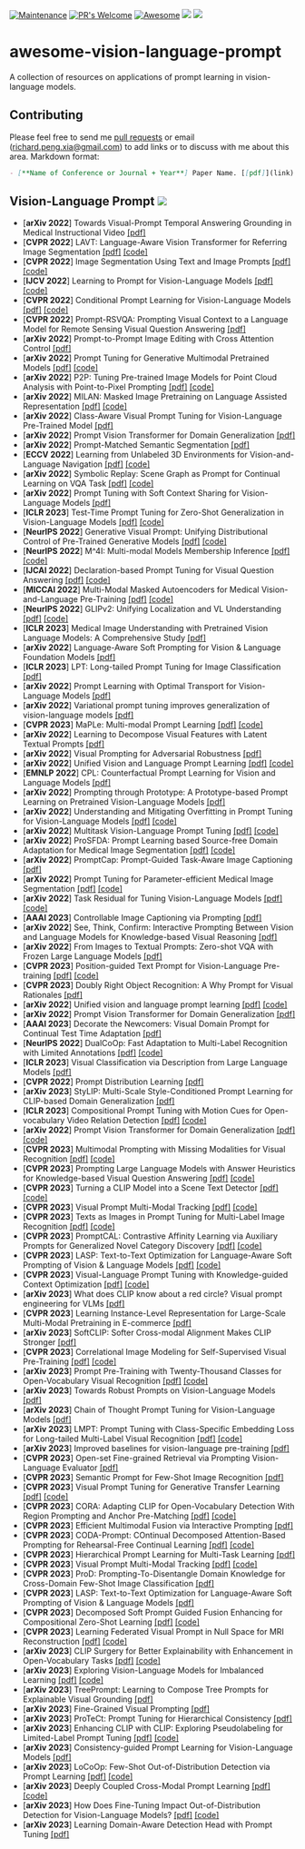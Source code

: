 [![Maintenance](https://img.shields.io/badge/Maintained%3F-yes-green.svg)](https://GitHub.com/Naereen/StrapDown.js/graphs/commit-activity)
[![PR's Welcome](https://img.shields.io/badge/PRs-welcome-brightgreen.svg?style=flat)](http://makeapullrequest.com) 
[![Awesome](https://cdn.rawgit.com/sindresorhus/awesome/d7305f38d29fed78fa85652e3a63e154dd8e8829/media/badge.svg)](https://github.com/sindresorhus/awesome)
![](https://img.shields.io/github/last-commit/richard-peng-xia/awesome-vision-language-prompt?color=green) 
![](https://img.shields.io/badge/PaperNumber-93-brightgreen)

# awesome-vision-language-prompt
A collection of resources on applications of prompt learning in vision-language models.

## Contributing
Please feel free to send me [pull requests](https://github.com/richard-peng-xia/awesome-multimodal-in-medical-imaging/pulls) or email (richard.peng.xia@gmail.com) to add links or to discuss with me about this area.
Markdown format:
```markdown
- [**Name of Conference or Journal + Year**] Paper Name. [[pdf]](link) [[code]](link)
```

## Vision-Language Prompt ![](https://img.shields.io/badge/Vision_Language_Prompt-green)
- [**arXiv 2022**] Towards Visual-Prompt Temporal Answering Grounding in Medical Instructional Video [[pdf]](https://arxiv.org/pdf/2203.06667)
- [**CVPR 2022**] LAVT: Language-Aware Vision Transformer for Referring Image Segmentation [[pdf]](https://arxiv.org/pdf/2112.02244) [[code]](https://github.com/yz93/lavt-ris)
- [**CVPR 2022**] Image Segmentation Using Text and Image Prompts [[pdf]](https://arxiv.org/pdf/2112.10003) [[code]](https://github.com/timojl/clipseg)
- [**IJCV 2022**] Learning to Prompt for Vision-Language Models [[pdf]](https://arxiv.org/pdf/2109.01134) [[code]](https://github.com/kaiyangzhou/coop)
- [**CVPR 2022**] Conditional Prompt Learning for Vision-Language Models [[pdf]](https://arxiv.org/pdf/2203.05557) [[code]](https://github.com/kaiyangzhou/coop)
- [**CVPR 2022**] Prompt-RSVQA: Prompting Visual Context to a Language Model for Remote Sensing Visual Question Answering [[pdf]](https://openaccess.thecvf.com/content/CVPR2022W/EarthVision/papers/Chappuis_Prompt-RSVQA_Prompting_Visual_Context_to_a_Language_Model_for_Remote_CVPRW_2022_paper.pdf) 
- [**arXiv 2022**] Prompt-to-Prompt Image Editing with Cross Attention Control [[pdf]](https://arxiv.org/pdf/2208.01626)
- [**arXiv 2022**] Prompt Tuning for Generative Multimodal Pretrained Models [[pdf]](https://arxiv.org/pdf/2208.02532) [[code]](https://github.com/OFA-Sys/OFA)
- [**arXiv 2022**] P2P: Tuning Pre-trained Image Models for Point Cloud Analysis with Point-to-Pixel Prompting [[pdf]](https://arxiv.org/pdf/2208.02812.pdf) [[code]](https://github.com/wangzy22/P2P)
- [**arXiv 2022**] MILAN: Masked Image Pretraining on Language Assisted Representation [[pdf]](https://arxiv.org/pdf/2208.06049) [[code]](https://github.com/zejiangh/MILAN)
- [**arXiv 2022**] Class-Aware Visual Prompt Tuning for Vision-Language Pre-Trained Model [[pdf]](https://arxiv.org/pdf/2208.08340.pdf)
- [**arXiv 2022**] Prompt Vision Transformer for Domain Generalization [[pdf]](https://arxiv.org/pdf/2208.08914.pdf)
- [**arXiv 2022**] Prompt-Matched Semantic Segmentation [[pdf]](https://arxiv.org/pdf/2208.10159)
- [**ECCV 2022**] Learning from Unlabeled 3D Environments for Vision-and-Language Navigation [[pdf]](https://arxiv.org/pdf/2208.11781.pdf) [[code]](https://cshizhe.github.io/projects/hm3d_autovln.html)
- [**arXiv 2022**] Symbolic Replay: Scene Graph as Prompt for Continual Learning on VQA Task [[pdf]](https://arxiv.org/pdf/2208.12037.pdf) [[code]](https://github.com/showlab/CLVQA) 
- [**arXiv 2022**] Prompt Tuning with Soft Context Sharing for Vision-Language Models [[pdf]](https://arxiv.org/pdf/2208.13474.pdf)
- [**ICLR 2023**] Test-Time Prompt Tuning for Zero-Shot Generalization in Vision-Language Models [[pdf]](https://arxiv.org/pdf/2209.07511.pdf) [[code]](https://azshue.github.io/TPT/)
- [**NeurIPS 2022**] Generative Visual Prompt: Unifying Distributional Control of Pre-Trained Generative Models [[pdf]](https://arxiv.org/pdf/2209.06970.pdf) [[code]](https://github.com/ChenWu98/Generative-Visual-Prompt)
- [**NeurIPS 2022**] M^4I: Multi-modal Models Membership Inference [[pdf]](https://arxiv.org/pdf/2209.06997.pdf) [[code]](https://github.com/MultimodalMI/Multimodal-membership-inference)
- [**IJCAI 2022**] Declaration-based Prompt Tuning for Visual Question Answering [[pdf]](https://arxiv.org/pdf/2205.02456) [[code]](https://github.com/CCIIPLab/DPT)
- [**MICCAI 2022**] Multi-Modal Masked Autoencoders for Medical Vision-and-Language Pre-Training [[pdf]](https://arxiv.org/pdf/2209.07098.pdf) [[code]](https://github.com/zhjohnchan/M3AE)
- [**NeurIPS 2022**] GLIPv2: Unifying Localization and VL Understanding [[pdf]](https://arxiv.org/pdf/2206.05836.pdf) [[code]](https://github.com/microsoft/GLIP)
- [**ICLR 2023**] Medical Image Understanding with Pretrained Vision Language Models: A Comprehensive Study [[pdf]](https://arxiv.org/pdf/2209.15517)
- [**arXiv 2022**] Language-Aware Soft Prompting for Vision & Language Foundation Models [[pdf]](https://arxiv.org/pdf/2210.01115)
- [**ICLR 2023**] LPT: Long-tailed Prompt Tuning for Image Classification [[pdf]](https://arxiv.org/pdf/2210.01033)
- [**arXiv 2022**] Prompt Learning with Optimal Transport for Vision-Language Models [[pdf]](https://arxiv.org/pdf/2210.01253)
- [**arXiv 2022**] Variational prompt tuning improves generalization of vision-language models [[pdf]](https://arxiv.org/pdf/2210.02390)
- [**CVPR 2023**] MaPLe: Multi-modal Prompt Learning [[pdf]](https://arxiv.org/pdf/2210.03117) [[code]](https://github.com/muzairkhattak/multimodal-prompt-learning)
- [**arXiv 2022**] Learning to Decompose Visual Features with Latent Textual Prompts [[pdf]](https://arxiv.org/pdf/2210.04287)
- [**arXiv 2022**] Visual Prompting for Adversarial Robustness [[pdf]](https://arxiv.org/pdf/2210.06284) 
- [**arXiv 2022**] Unified Vision and Language Prompt Learning [[pdf]](https://arxiv.org/pdf/2210.07225) [[code]](https://github.com/yuhangzang/upt)
- [**EMNLP 2022**] CPL: Counterfactual Prompt Learning for Vision and Language Models [[pdf]](https://arxiv.org/pdf/2210.10362.pdf)
- [**arXiv 2022**] Prompting through Prototype: A Prototype-based Prompt Learning on Pretrained Vision-Language Models [[pdf]](https://arxiv.org/pdf/2210.10841.pdf)
- [**arXiv 2022**] Understanding and Mitigating Overfitting in Prompt Tuning for Vision-Language Models [[pdf]](https://arxiv.org/pdf/2211.02219.pdf) [[code]](https://github.com/machengcheng2016/Subspace-Prompt-Learning)
- [**arXiv 2022**] Multitask Vision-Language Prompt Tuning [[pdf]](https://arxiv.org/pdf/2211.11720) [[code]](https://github.com/sIncerass/MVLPT)
- [**arXiv 2022**] ProSFDA: Prompt Learning based Source-free Domain Adaptation for Medical Image Segmentation [[pdf]](https://arxiv.org/pdf/2211.11514) [[code]](https://github.com/ShishuaiHu/ProSFDA)
- [**arXiv 2022**] PromptCap: Prompt-Guided Task-Aware Image Captioning [[pdf]](https://arxiv.org/pdf/2211.09699)
- [**arXiv 2022**] Prompt Tuning for Parameter-efficient Medical Image Segmentation [[pdf]](https://arxiv.org/pdf/2211.09233) [[code]](https://github.com/marcdcfischer/PUNet)
- [**arXiv 2022**] Task Residual for Tuning Vision-Language Models [[pdf]](https://arxiv.org/pdf/2211.10277.pdf) [[code]](https://github.com/geekyutao/TaskRes)
- [**AAAI 2023**] Controllable Image Captioning via Prompting [[pdf]](https://arxiv.org/pdf/2212.01803.pdf) 
- [**arXiv 2022**] See, Think, Confirm: Interactive Prompting Between Vision and Language Models for Knowledge-based Visual Reasoning [[pdf]](https://arxiv.org/pdf/2301.05226.pdf)
- [**arXiv 2022**] From Images to Textual Prompts: Zero-shot VQA with Frozen Large Language Models [[pdf]](https://arxiv.org/pdf/2212.10846.pdf)
- [**CVPR 2023**] Position-guided Text Prompt for Vision-Language Pre-training [[pdf]](https://arxiv.org/pdf/2212.09737.pdf) [[code]](https://github.com/sail-sg/ptp)
- [**CVPR 2023**] Doubly Right Object Recognition: A Why Prompt for Visual Rationales [[pdf]](https://arxiv.org/pdf/2212.06202.pdf)
- [**arXiv 2022**] Unified vision and language prompt learning [[pdf]](https://arxiv.org/pdf/2210.07225.pdf) [[code]](https://github.com/yuhangzang/UPT)
- [**arXiv 2022**] Prompt Vision Transformer for Domain Generalization [[pdf]](https://arxiv.org/pdf/2208.08914)
- [**AAAI 2023**] Decorate the Newcomers: Visual Domain Prompt for Continual Test Time Adaptation [[pdf]](https://arxiv.org/pdf/2212.04145.pdf)
- [**NeurIPS 2022**] DualCoOp: Fast Adaptation to Multi-Label Recognition with Limited Annotations [[pdf]](https://arxiv.org/pdf/2206.09541.pdf) [[code]](https://github.com/sunxm2357/DualCoOp)
- [**ICLR 2023**] Visual Classification via Description from Large Language Models [[pdf]](https://arxiv.org/pdf/2210.07183.pdf)
- [**CVPR 2022**] Prompt Distribution Learning [[pdf]](http://openaccess.thecvf.com/content/CVPR2022/papers/Lu_Prompt_Distribution_Learning_CVPR_2022_paper.pdf) 
- [**arXiv 2023**] StyLIP: Multi-Scale Style-Conditioned Prompt Learning for CLIP-based Domain Generalization [[pdf]](https://arxiv.org/pdf/2302.09251) 
- [**ICLR 2023**] Compositional Prompt Tuning with Motion Cues for Open-vocabulary Video Relation Detection [[pdf]](https://arxiv.org/pdf/2302.00268) [[code]](https://github.com/Dawn-LX/OpenVoc-VidVRD)
- [**arXiv 2022**] Prompt Vision Transformer for Domain Generalization [[pdf]](https://arxiv.org/pdf/2208.08914) [[code]](https://github.com/zhengzangw/DoPrompt)
- [**CVPR 2023**] Multimodal Prompting with Missing Modalities for Visual Recognition [[pdf]](https://arxiv.org/pdf/2303.03369) [[code]](https://github.com/YiLunLee/Missing_aware_prompts)
- [**CVPR 2023**] Prompting Large Language Models with Answer Heuristics for Knowledge-based Visual Question Answering [[pdf]](https://arxiv.org/pdf/2303.01903) [[code]](https://github.com/MILVLG/prophet)
- [**CVPR 2023**] Turning a CLIP Model into a Scene Text Detector [[pdf]](https://arxiv.org/pdf/2302.14338) [[code]](https://github.com/wenwenyu/TCM)
- [**CVPR 2023**] Visual Prompt Multi-Modal Tracking [[pdf]](https://arxiv.org/pdf/2303.10826.pdf) [[code]](https://github.com/jiawen-zhu/ViPT)
- [**CVPR 2023**] Texts as Images in Prompt Tuning for Multi-Label Image Recognition [[pdf]](https://arxiv.org/pdf/2211.12739) [[code]](https://github.com/guozix/TaI-DPT)
- [**CVPR 2023**] PromptCAL: Contrastive Affinity Learning via Auxiliary Prompts for Generalized Novel Category Discovery [[pdf]](https://arxiv.org/pdf/2212.05590.pdf) [[code]](https://github.com/sheng-eatamath/PromptCAL)
- [**CVPR 2023**] LASP: Text-to-Text Optimization for Language-Aware Soft Prompting of Vision & Language Models [[pdf]](https://arxiv.org/pdf/2210.01115.pdf) [[code]](https://www.adrianbulat.com/lasp)
- [**CVPR 2023**] Visual-Language Prompt Tuning with Knowledge-guided Context Optimization [[pdf]](https://arxiv.org/pdf/2303.13283.pdf) [[code]](https://github.com/htyao89/KgCoOp)
- [**arXiv 2023**] What does CLIP know about a red circle? Visual prompt engineering for VLMs [[pdf]](https://arxiv.org/pdf/2304.06712)
- [**CVPR 2023**] Learning Instance-Level Representation for Large-Scale Multi-Modal Pretraining in E-commerce [[pdf]](https://arxiv.org/pdf/2304.02853)
- [**arXiv 2023**] SoftCLIP: Softer Cross-modal Alignment Makes CLIP Stronger [[pdf]](https://arxiv.org/pdf/2303.17561.pdf)
- [**CVPR 2023**] Correlational Image Modeling for Self-Supervised Visual Pre-Training [[pdf]](https://arxiv.org/pdf/2303.12670.pdf) [[code]](https://github.com/weivision/Correlational-Image-Modeling)
- [**arXiv 2023**] Prompt Pre-Training with Twenty-Thousand Classes for Open-Vocabulary Visual Recognition [[pdf]](https://arxiv.org/pdf/2304.04704) [[code]](https://github.com/amazon-science/prompt-pretraining)
- [**arXiv 2023**] Towards Robust Prompts on Vision-Language Models [[pdf]](https://arxiv.org/pdf/2304.08479.pdf)
- [**arXiv 2023**] Chain of Thought Prompt Tuning for Vision-Language Models [[pdf]](https://arxiv.org/pdf/2304.07919.pdf)
- [**arXiv 2023**] LMPT: Prompt Tuning with Class-Specific Embedding Loss for Long-tailed Multi-Label Visual Recognition [[pdf]](https://arxiv.org/pdf/2305.04536) [[code]](https://github.com/richard-peng-xia/LMPT)
- [**arXiv 2023**] Improved baselines for vision-language pre-training [[pdf]](https://arxiv.org/ftp/arxiv/papers/2305/2305.08675.pdf)
- [**CVPR 2023**] Open-set Fine-grained Retrieval via Prompting Vision-Language Evaluator [[pdf]](https://openaccess.thecvf.com/content/CVPR2023/papers/Wang_Open-Set_Fine-Grained_Retrieval_via_Prompting_Vision-Language_Evaluator_CVPR_2023_paper.pdf)
- [**CVPR 2023**] Semantic Prompt for Few-Shot Image Recognition [[pdf]](https://openaccess.thecvf.com/content/CVPR2023/papers/Chen_Semantic_Prompt_for_Few-Shot_Image_Recognition_CVPR_2023_paper.pdf)
- [**CVPR 2023**] Visual Prompt Tuning for Generative Transfer Learning [[pdf]](https://openaccess.thecvf.com/content/CVPR2023/papers/Sohn_Visual_Prompt_Tuning_for_Generative_Transfer_Learning_CVPR_2023_paper.pdf) [[code]](https://github.com/google-research/generative_)
- [**CVPR 2023**] CORA: Adapting CLIP for Open-Vocabulary Detection With Region Prompting and Anchor Pre-Matching [[pdf]](https://openaccess.thecvf.com/content/CVPR2023/papers/Wu_CORA_Adapting_CLIP_for_Open-Vocabulary_Detection_With_Region_Prompting_and_CVPR_2023_paper.pdf) [[code]](https://github.com/tgxs002/CORA)
- [**CVPR 2023**] Efficient Multimodal Fusion via Interactive Prompting [[pdf]](https://openaccess.thecvf.com/content/CVPR2023/papers/Li_Efficient_Multimodal_Fusion_via_Interactive_Prompting_CVPR_2023_paper.pdf)
- [**CVPR 2023**] CODA-Prompt: COntinual Decomposed Attention-Based Prompting for Rehearsal-Free Continual Learning [[pdf]](https://openaccess.thecvf.com/content/CVPR2023/papers/Smith_CODA-Prompt_COntinual_Decomposed_Attention-Based_Prompting_for_Rehearsal-Free_Continual_Learning_CVPR_2023_paper.pdf) [[code]](https://github.com/GT-RIPL/CODA-Prompt)
- [**CVPR 2023**] Hierarchical Prompt Learning for Multi-Task Learning [[pdf]](https://openaccess.thecvf.com/content/CVPR2023/papers/Liu_Hierarchical_Prompt_Learning_for_Multi-Task_Learning_CVPR_2023_paper.pdf)
- [**CVPR 2023**] Visual Prompt Multi-Modal Tracking [[pdf]](https://openaccess.thecvf.com/content/CVPR2023/papers/Zhu_Visual_Prompt_Multi-Modal_Tracking_CVPR_2023_paper.pdf) [[code]](https://github.com/jiawen-zhu/ViPT)
- [**CVPR 2023**] ProD: Prompting-To-Disentangle Domain Knowledge for Cross-Domain Few-Shot Image Classification [[pdf]](https://openaccess.thecvf.com/content/CVPR2023/papers/Ma_ProD_Prompting-To-Disentangle_Domain_Knowledge_for_Cross-Domain_Few-Shot_Image_Classification_CVPR_2023_paper.pdf)
- [**CVPR 2023**] LASP: Text-to-Text Optimization for Language-Aware Soft Prompting of Vision & Language Models [[pdf]](https://openaccess.thecvf.com/content/CVPR2023/papers/Bulat_LASP_Text-to-Text_Optimization_for_Language-Aware_Soft_Prompting_of_Vision__CVPR_2023_paper.pdf)
- [**CVPR 2023**] Decomposed Soft Prompt Guided Fusion Enhancing for Compositional Zero-Shot Learning [[pdf]](https://openaccess.thecvf.com/content/CVPR2023/papers/Lu_Decomposed_Soft_Prompt_Guided_Fusion_Enhancing_for_Compositional_Zero-Shot_Learning_CVPR_2023_paper.pdf) [[code]](https://github.com/Forest-art/DFSP)
- [**CVPR 2023**] Learning Federated Visual Prompt in Null Space for MRI Reconstruction [[pdf]](https://openaccess.thecvf.com/content/CVPR2023/papers/Feng_Learning_Federated_Visual_Prompt_in_Null_Space_for_MRI_Reconstruction_CVPR_2023_paper.pdf) [[code]](https://github.com/chunmeifeng/FedPR)
- [**arXiv 2023**] CLIP Surgery for Better Explainability with Enhancement in Open-Vocabulary Tasks [[pdf]](https://arxiv.org/pdf/2304.05653.pdf) [[code]](https://github.com/xmed-lab/CLIP_Surgery)
- [**arXiv 2023**] Exploring Vision-Language Models for Imbalanced Learning [[pdf]](https://arxiv.org/pdf/2304.01457.pdf) [[code]](https://github.com/Imbalance-VLM/Imbalance-VLM)
- [**arXiv 2023**] TreePrompt: Learning to Compose Tree Prompts for Explainable Visual Grounding [[pdf]](https://arxiv.org/pdf/2305.11497)
- [**arXiv 2023**] Fine-Grained Visual Prompting [[pdf]](https://arxiv.org/pdf/2306.04356)
- [**arXiv 2023**] ProTeCt: Prompt Tuning for Hierarchical Consistency [[pdf]](https://arxiv.org/pdf/2306.02240)
- [**arXiv 2023**] Enhancing CLIP with CLIP: Exploring Pseudolabeling for Limited-Label Prompt Tuning [[pdf]](https://arxiv.org/pdf/2306.01669) [[code]](http://github.com/BatsResearch/menghini-enhanceCLIPwithCLIP-code)
- [**arXiv 2023**] Consistency-guided Prompt Learning for Vision-Language Models [[pdf]](https://arxiv.org/pdf/2306.01195)
- [**arXiv 2023**] LoCoOp: Few-Shot Out-of-Distribution Detection via Prompt Learning [[pdf]](https://arxiv.org/pdf/2306.01293) [[code]](https://github.com/AtsuMiyai/LoCoOp)
- [**arXiv 2023**] Deeply Coupled Cross-Modal Prompt Learning [[pdf]](https://arxiv.org/pdf/2305.17903) [[code]](https://github.com/GingL/CMPA)
- [**arXiv 2023**] How Does Fine-Tuning Impact Out-of-Distribution Detection for Vision-Language Models? [[pdf]](https://arxiv.org/pdf/2306.06048) [[code]](https://github.com/GingL/CMPA)
- [**arXiv 2023**] Learning Domain-Aware Detection Head with Prompt Tuning [[pdf]](https://arxiv.org/pdf/2306.05718)

